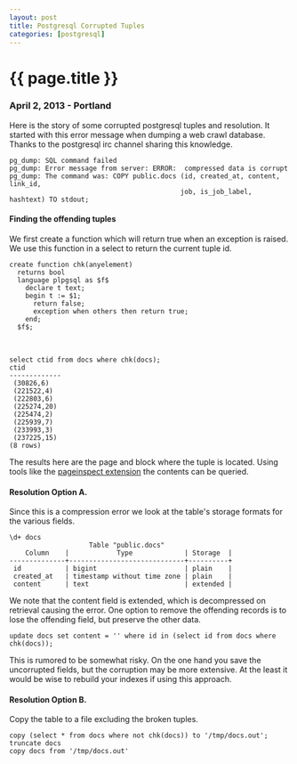 ```yaml
---
layout: post
title: Postgresql Corrupted Tuples
categories: [postgresql]
---
```


# {{ page.title }}

### April 2, 2013 - Portland

Here is the story of some corrupted postgresql tuples and resolution.  It started with this error message when dumping a web crawl database.  Thanks to the postgresql irc channel sharing this knowledge.

```
pg_dump: SQL command failed
pg_dump: Error message from server: ERROR:  compressed data is corrupt
pg_dump: The command was: COPY public.docs (id, created_at, content, link_id,
                                           job, is_job_label, hashtext) TO stdout;
```

<p></p>

#### Finding the offending tuples

We first create a function which will return true when an exception is raised.  We use this function in a select to return the current tuple id.

```
create function chk(anyelement)
  returns bool
  language plpgsql as $f$
    declare t text;
    begin t := $1;
      return false;
      exception when others then return true;
    end;
  $f$;
```

&nbsp;

```
select ctid from docs where chk(docs);
ctid
-------------
 (30826,6)
 (221522,4)
 (222803,6)
 (225274,20)
 (225474,2)
 (225939,7)
 (233993,3)
 (237225,15)
(8 rows)
```

The results here are the page and block where the tuple is located.  Using tools like the <a href="http://www.postgresql.org/docs/9.0/static/pageinspect.html">pageinspect extension</a> the contents can be queried.


#### Resolution Option A.

Since this is a compression error we look at the table's storage formats for the various fields.

```
\d+ docs
                    Table "public.docs"
    Column    |            Type             | Storage  |
--------------+-----------------------------+----------+
 id           | bigint                      | plain    |
 created_at   | timestamp without time zone | plain    |
 content      | text                        | extended |
```

We note that the content field is extended, which is decompressed on retrieval causing the error.  One option to remove the offending records is to lose the offending field, but preserve the other data.

```
update docs set content = '' where id in (select id from docs where chk(docs));
```

This is rumored to be somewhat risky.  On the one hand you save the uncorrupted fields, but the corruption may be more extensive.  At the least it would be wise to rebuild your indexes if using this approach.

####  Resolution Option B.

Copy the table to a file excluding the broken tuples.

```
copy (select * from docs where not chk(docs)) to '/tmp/docs.out';
truncate docs
copy docs from '/tmp/docs.out'
```

&nbsp;



